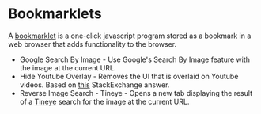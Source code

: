 # Bookmarklets

A [bookmarklet](https://en.wikipedia.org/wiki/Bookmarklet) is a one-click javascript program stored as a bookmark in a web browser that adds functionality to the browser.

- Google Search By Image - Use Google's Search By Image feature with the image at the current URL.
- Hide Youtube Overlay - Removes the UI that is overlaid on Youtube videos. Based on [this](https://superuser.com/a/1052944) StackExchange answer.
- Reverse Image Search - Tineye - Opens a new tab displaying the result of a [Tineye](https://tineye.com) search for the image at the current URL.